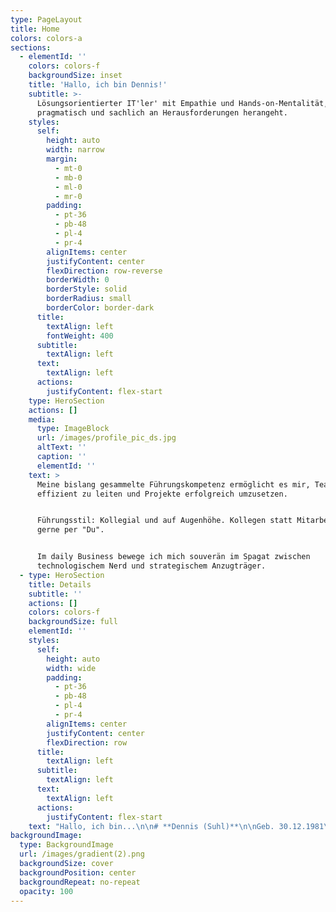 ```yaml
---
type: PageLayout
title: Home
colors: colors-a
sections:
  - elementId: ''
    colors: colors-f
    backgroundSize: inset
    title: 'Hallo, ich bin Dennis!'
    subtitle: >-
      Lösungsorientierter IT'ler' mit Empathie und Hands-on-Mentalität, der
      pragmatisch und sachlich an Herausforderungen herangeht.
    styles:
      self:
        height: auto
        width: narrow
        margin:
          - mt-0
          - mb-0
          - ml-0
          - mr-0
        padding:
          - pt-36
          - pb-48
          - pl-4
          - pr-4
        alignItems: center
        justifyContent: center
        flexDirection: row-reverse
        borderWidth: 0
        borderStyle: solid
        borderRadius: small
        borderColor: border-dark
      title:
        textAlign: left
        fontWeight: 400
      subtitle:
        textAlign: left
      text:
        textAlign: left
      actions:
        justifyContent: flex-start
    type: HeroSection
    actions: []
    media:
      type: ImageBlock
      url: /images/profile_pic_ds.jpg
      altText: ''
      caption: ''
      elementId: ''
    text: >
      Meine bislang gesammelte Führungskompetenz ermöglicht es mir, Teams
      effizient zu leiten und Projekte erfolgreich umzusetzen.


      Führungsstil: Kollegial und auf Augenhöhe. Kollegen statt Mitarbeiter &
      gerne per "Du".


      Im daily Business bewege ich mich souverän im Spagat zwischen
      technologischem Nerd und strategischem Anzugträger.
  - type: HeroSection
    title: Details
    subtitle: ''
    actions: []
    colors: colors-f
    backgroundSize: full
    elementId: ''
    styles:
      self:
        height: auto
        width: wide
        padding:
          - pt-36
          - pb-48
          - pl-4
          - pr-4
        alignItems: center
        justifyContent: center
        flexDirection: row
      title:
        textAlign: left
      subtitle:
        textAlign: left
      text:
        textAlign: left
      actions:
        justifyContent: flex-start
    text: "Hallo, ich bin...\n\n# **Dennis (Suhl)**\n\nGeb. 30.12.1981\n\n***\n\n#### Im Daily Business\n\n*   IT-Schnittstellen-Manager, Monitoring-Guy und Sysadmin\n\n#### Privat\n\n*   Vater von zwei erwachsenen Töchtern und Hundedame \"Mila\"\n*   Verheiratet\n\n#### Kontakt\n\n|           |                                                                                   |\n| :-------- | :-------------------------------------------------------------------------------- |\n| E-Mail:   | <dennis.suhl@gmx.de>                                                              |\n| Telefon:  | bei Bedarf                                                                        |\n| LinkedIn: | [linkedin.com/in/dennis-suhl](https://www.linkedin.com/in/dennis-suhl-4ba65617b/) |\n| GitHub:   | [github.com/bad13](https://github.com/bad13)                                      |\n\n#### DISG\n\n| Typ          | Kurz | %    |\n| :----------- | :--- | :--- |\n| Dominant     | D    | 28 % |\n| Initiativ    | I    | 28 % |\n| Stetig       | S    | 24 % |\n| Gewissenhaft | G    | 20 % |\n\n###### Quelle: <https://www.disg-schnelltest.de/> (16.07.2024)\n\n\_\n\n## **Bisherige berufliche Laufbahn**\n\n***\n\n#### Standortleitung IT\n\n*   Paracelsus Kliniken Deutschland GmbH und Co. KGaA, Henstedt-Ulzburg | 2023 bis heute\n\n#### Technische Leiter und Leiter IT\n\nParacelsus Kliniken Deutschland GmbH und Co. KGaA, Henstedt-Ulzburg | 2017-2023\n\n#### IT-Leiter\n\nParacelsus Kliniken Henstedt-Ulzburg, Henstedt-Ulzburg | 2016-2017\n\n#### IT-Systemadministrator\n\nParacelsus Kliniken Henstedt-Ulzburg, Henstedt-Ulzburg | 2014-2016\n\n#### IT-Systemadministrator\n\nInterschalt Maritime Systems AG, Schenefeld | 2010-2014\n\n#### Munitionstechnischer Unteroffizier\n\nBundeswehr, Deutschland | 2001-2009\n\n\_\n\n## Ausbildung & Studium\n\n***\n\n### Bachelor of Arts in Digital Business\n\nIU, Fernstudium | Abschlussdatum: vsl. Ende 2025\n\n### Fachinformatiker Systemintegration (IHK)\n\nAusbildung nach Abschluss der militärischen Laufbahn, 2010\n\n### Bürokaufmann (IHK)\n\nAusbildung als Teil der militärischen Laufbahn, 2005\n\n\_\n\n## Fähigkeiten\n\n***\n\n*   **Werkzeuge & Technologien**: Docker, ms365, Kanban, checkmk, office, git, windows server, linux server (ubuntu), MS-Planner für Projekte, Project-Canvas\n*   **Soziale Fähigkeiten**: Kommunikation, Teamarbeit, Problemlösungsorientierung, Empathie, Mitarbeiterführung und Abteilungsleitung\n\n\_\n\n## Zertifikate\n\n***\n\n**Führung**, [Trainingsakademie Pehrs](https://www.trainingsakademie-pehrs.de/) | 2017\n\n\_\n\n## Sprachen\n\n***\n\n*   Deutsch (Fließend)\n*   Englisch (Verstehen (je nach Akzent / Geschwindigkeit)  und lesen gut, frei sprechen seit der Schulzeit nicht mehr und in der bisherigen beruflichen Laufbahn selten bis gar nicht erforderlich. Status: Eingerostet))\n\n"
backgroundImage:
  type: BackgroundImage
  url: /images/gradient(2).png
  backgroundSize: cover
  backgroundPosition: center
  backgroundRepeat: no-repeat
  opacity: 100
---
```

